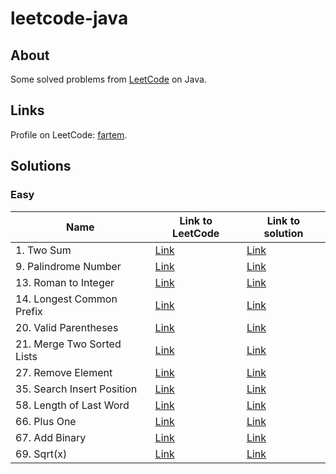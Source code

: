 # leetcode-java

## About

Some solved problems from [LeetCode](https://leetcode.com) on Java.

## Links

Profile on LeetCode: [fartem](https://leetcode.com/fartem/).

## Solutions

### Easy

| Name                       | Link to LeetCode                                              | Link to solution                               |
|----------------------------|---------------------------------------------------------------|------------------------------------------------|
| 1. Two Sum                 | [Link](https://leetcode.com/problems/two-sum/)                | [Link](./lib/easy/two_sum.dart)                |
| 9. Palindrome Number       | [Link](https://leetcode.com/problems/palindrome-number/)      | [Link](./lib/easy/palindrome_number.dart)      |
| 13. Roman to Integer       | [Link](https://leetcode.com/problems/roman-to-integer/)       | [Link](./lib/easy/roman_to_integer.dart)       |
| 14. Longest Common Prefix  | [Link](https://leetcode.com/problems/longest-common-prefix/)  | [Link](./lib/easy/longest_common_prefix.dart)  |
| 20. Valid Parentheses      | [Link](https://leetcode.com/problems/valid-parentheses/)      | [Link](./lib/easy/valid_parentheses.dart)      |
| 21. Merge Two Sorted Lists | [Link](https://leetcode.com/problems/merge-two-sorted-lists/) | [Link](./lib/easy/merge_two_sorted_lists.dart) |
| 27. Remove Element         | [Link](https://leetcode.com/problems/remove-element/)         | [Link](./lib/easy/remove_element.dart)         |
| 35. Search Insert Position | [Link](https://leetcode.com/problems/search-insert-position/) | [Link](./lib/easy/search_insert_position.dart) |
| 58. Length of Last Word    | [Link](https://leetcode.com/problems/length-of-last-word/)    | [Link](./lib/easy/length_of_last_word.dart)    |
| 66. Plus One               | [Link](https://leetcode.com/problems/plus-one/)               | [Link](./lib/easy/plus_one.dart)               |
| 67. Add Binary             | [Link](https://leetcode.com/problems/add-binary/)             | [Link](./lib/easy/add_binary.dart)             |
| 69. Sqrt(x)                | [Link](https://leetcode.com/problems/sqrtx/)                  | [Link](./lib/easy/sqrt_x.dart)                 |
